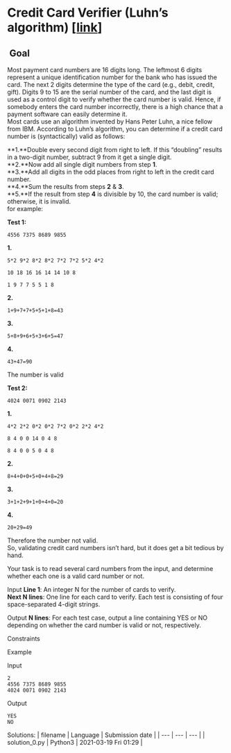 # Credit Card Verifier (Luhn’s algorithm) \[[link](https://www.codingame.com/training/easy/credit-card-verifier-luhns-algorithm)\]


 Goal
-----


Most payment card numbers are 16 digits long. The leftmost 6 digits represent a unique identification number for the bank who has issued the card. The next 2 digits determine the type of the card (e.g., debit, credit, gift). Digits 9 to 15 are the serial number of the card, and the last digit is used as a control digit to verify whether the card number is valid. Hence, if somebody enters the card number incorrectly, there is a high chance that a payment software can easily determine it.  
Most cards use an algorithm invented by Hans Peter Luhn, a nice fellow from IBM. According to Luhn’s algorithm, you can determine if a credit card number is (syntactically) valid as follows:  
  
**1.**Double every second digit from right to left. If this “doubling” results in a two-digit number, subtract 9 from it get a single digit.  
**2.**Now add all single digit numbers from step **1**.  
**3.**Add all digits in the odd places from right to left in the credit card number.  
**4.**Sum the results from steps **2** & **3**.  
**5.**If the result from step **4** is divisible by 10, the card number is valid; otherwise, it is invalid.  
for example:  
  
**Test 1:**  

```
4556 7375 8689 9855
```
  
**1.**  

```
5*2 9*2 8*2 8*2 7*2 7*2 5*2 4*2
```
  

```
10 18 16 16 14 14 10 8
```
  

```
1 9 7 7 5 5 1 8
```
  
**2.**  

```
1+9+7+7+5+5+1+8=43
```
  
**3.**  

```
5+8+9+6+5+3+6+5=47
```
  
**4.**  

```
43+47=90
```
  
The number is valid  
  
**Test 2:**  

```
4024 0071 0902 2143
```
  
**1.**  

```
4*2 2*2 0*2 0*2 7*2 0*2 2*2 4*2
```
  

```
8 4 0 0 14 0 4 8
```
  

```
8 4 0 0 5 0 4 8
```
  
**2.**  

```
8+4+0+0+5+0+4+8=29
```
  
**3.**  

```
3+1+2+9+1+0+4+0=20
```
  
**4.**  

```
20+29=49
```
  
Therefore the number not valid.  
So, validating credit card numbers isn’t hard, but it does get a bit tedious by hand.  
  
Your task is to read several card numbers from the input, and determine whether each one is a valid card number or not.



Input
**Line 1**: An integer N for the number of cards to verify.  
**Next N lines**: One line for each card to verify. Each test is consisting of four space-separated 4-digit strings.


Output
 **N lines**: For each test case, output a line containing YES or NO depending on whether the card number is valid or not, respectively.


Constraints



Example


Input

```
2
4556 7375 8689 9855
4024 0071 0902 2143
```



Output

```
YES
NO
```





Solutions:
| filename | Language | Submission date |
| --- | --- | --- |
| solution_0.py | Python3 | 2021-03-19 Fri 01:29 |
